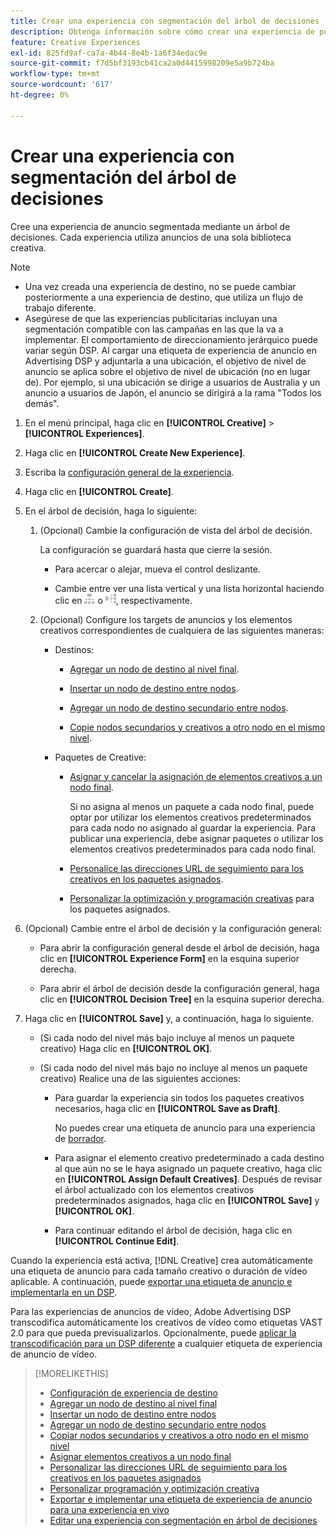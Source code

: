 ```yaml
---
title: Crear una experiencia con segmentación del árbol de decisiones
description: Obtenga información sobre cómo crear una experiencia de publicidad segmentada mediante un árbol de decisiones.
feature: Creative Experiences
exl-id: 825fd9af-ca7a-4b44-8e4b-1a6f34edac9e
source-git-commit: f7d5bf3193cb41ca2a0d4415998209e5a9b724ba
workflow-type: tm+mt
source-wordcount: '617'
ht-degree: 0%

---
```


# Crear una experiencia con segmentación del árbol de decisiones

Cree una experiencia de anuncio segmentada mediante un árbol de decisiones. Cada experiencia utiliza anuncios de una sola biblioteca creativa.

>[!NOTE]
>
>* Una vez creada una experiencia de destino, no se puede cambiar posteriormente a una experiencia de destino, que utiliza un flujo de trabajo diferente.
>* Asegúrese de que las experiencias publicitarias incluyan una segmentación compatible con las campañas en las que la va a implementar. El comportamiento de direccionamiento jerárquico puede variar según DSP. Al cargar una etiqueta de experiencia de anuncio en Advertising DSP y adjuntarla a una ubicación, el objetivo de nivel de anuncio se aplica sobre el objetivo de nivel de ubicación (no en lugar de). Por ejemplo, si una ubicación se dirige a usuarios de Australia y un anuncio a usuarios de Japón, el anuncio se dirigirá a la rama &quot;Todos los demás&quot;.

1. En el menú principal, haga clic en **[!UICONTROL Creative]** > **[!UICONTROL Experiences]**.

1. Haga clic en **[!UICONTROL Create New Experience]**.

1. Escriba la [configuración general de la experiencia](experience-settings-targeting.md).

1. Haga clic en **[!UICONTROL Create]**.

1. En el árbol de decisión, haga lo siguiente:

   1. (Opcional) Cambie la configuración de vista del árbol de decisión.

      La configuración se guardará hasta que cierre la sesión.

      * Para acercar o alejar, mueva el control deslizante.

      * Cambie entre ver una lista vertical y una lista horizontal haciendo clic en ![Ver como árbol vertical](/help/creative/assets/tree-vertical.png "Ver como árbol vertical") o ![Ver como árbol horizontal](/help/creative/assets/tree-horizontal.png "Ver como árbol horizontal"), respectivamente.

   1. (Opcional) Configure los targets de anuncios y los elementos creativos correspondientes de cualquiera de las siguientes maneras:

      * Destinos:

         * [Agregar un nodo de destino al nivel final](experience-target-node-add-final.md).

         * [Insertar un nodo de destino entre nodos](experience-target-node-add-inner.md).

         * [Agregar un nodo de destino secundario entre nodos](experience-target-node-add-sibling.md).

         * [Copie nodos secundarios y creativos a otro nodo en el mismo nivel](experience-target-node-copy.md).

      * Paquetes de Creative:

         * [Asignar y cancelar la asignación de elementos creativos a un nodo final](experience-assign-creative-bundles.md).

           Si no asigna al menos un paquete a cada nodo final, puede optar por utilizar los elementos creativos predeterminados para cada nodo no asignado al guardar la experiencia. Para publicar una experiencia, debe asignar paquetes o utilizar los elementos creativos predeterminados para cada nodo final.

         * [Personalice las direcciones URL de seguimiento para los creativos en los paquetes asignados](experience-tracking-urls-targeting.md).

         * [Personalizar la optimización y programación creativas](experience-optimization-scheduling-targeting.md) para los paquetes asignados.

1. (Opcional) Cambie entre el árbol de decisión y la configuración general:

   * Para abrir la configuración general desde el árbol de decisión, haga clic en **[!UICONTROL Experience Form]** en la esquina superior derecha.

   * Para abrir el árbol de decisión desde la configuración general, haga clic en **[!UICONTROL Decision Tree]** en la esquina superior derecha.

1. Haga clic en **[!UICONTROL Save]** y, a continuación, haga lo siguiente.

   * (Si cada nodo del nivel más bajo incluye al menos un paquete creativo) Haga clic en **[!UICONTROL OK]**.

   * (Si cada nodo del nivel más bajo no incluye al menos un paquete creativo) Realice una de las siguientes acciones:

      * Para guardar la experiencia sin todos los paquetes creativos necesarios, haga clic en **[!UICONTROL Save as Draft]**.

        No puedes crear una etiqueta de anuncio para una experiencia de [borrador](experience-about.md#experience-statuses).

      * Para asignar el elemento creativo predeterminado a cada destino al que aún no se le haya asignado un paquete creativo, haga clic en **[!UICONTROL Assign Default Creatives]**. Después de revisar el árbol actualizado con los elementos creativos predeterminados asignados, haga clic en **[!UICONTROL Save]** y **[!UICONTROL OK]**.

      * Para continuar editando el árbol de decisión, haga clic en **[!UICONTROL Continue Edit]**.

Cuando la experiencia está activa, [!DNL Creative] crea automáticamente una etiqueta de anuncio para cada tamaño creativo o duración de vídeo aplicable. A continuación, puede [exportar una etiqueta de anuncio e implementarla en un DSP](/help/creative/experiences/experience-tag-export.md).

Para las experiencias de anuncios de vídeo, Adobe Advertising DSP transcodifica automáticamente los creativos de vídeo como etiquetas VAST 2.0 para que pueda previsualizarlos. Opcionalmente, puede [aplicar la transcodificación para un DSP diferente](experience-tag-video-transcoding.md) a cualquier etiqueta de experiencia de anuncio de vídeo.

>[!MORELIKETHIS]
>
>* [Configuración de experiencia de destino](experience-settings-targeting.md)
>* [Agregar un nodo de destino al nivel final](experience-target-node-add-final.md)
>* [Insertar un nodo de destino entre nodos](experience-target-node-add-inner.md)
>* [Agregar un nodo de destino secundario entre nodos](experience-target-node-add-sibling.md)
>* [Copiar nodos secundarios y creativos a otro nodo en el mismo nivel](experience-target-node-copy.md)
>* [Asignar elementos creativos a un nodo final](experience-assign-creative-bundles.md)
>* [Personalizar las direcciones URL de seguimiento para los creativos en los paquetes asignados](experience-tracking-urls-targeting.md)
>* [Personalizar programación y optimización creativa](experience-optimization-scheduling-targeting.md)
>* [Exportar e implementar una etiqueta de experiencia de anuncio para una experiencia en vivo](/help/creative/experiences/experience-tag-export.md)
>* [Editar una experiencia con segmentación en árbol de decisiones](experience-edit-targeting.md)
